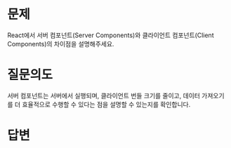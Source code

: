 # 문제
React에서 서버 컴포넌트(Server Components)와 클라이언트 컴포넌트(Client Components)의 차이점을 설명해주세요.

# 질문의도
서버 컴포넌트는 서버에서 실행되며, 클라이언트 번들 크기를 줄이고, 데이터 가져오기를 더 효율적으로 수행할 수 있다는 점을 설명할 수 있는지를 확인합니다.

# 답변